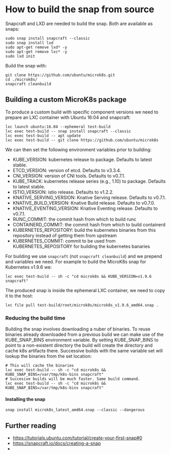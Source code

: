 # How to build the snap from source

Snapcraft and LXD are needed to build the snap. Both are available as snaps:
```
sudo snap install snapcraft --classic
sudo snap install lxd
sudo apt-get remove lxd* -y
sudo apt-get remove lxc* -y
sudo lxd init
```

Build the snap with:
```
git clone https://github.com/ubuntu/microk8s.git
cd ./microk8s/
snapcraft cleanbuild
```

## Building a custom MicroK8s package

To produce a custom build with specific component versions we need to prepare an LXC container with Ubuntu 16:04 and snapcraft:
```
lxc launch ubuntu:16.04 --ephemeral test-build
lxc exec test-build -- snap install snapcraft --classic
lxc exec test-build -- apt update
lxc exec test-build -- git clone https://github.com/ubuntu/microk8s
```

We can then set the following environment variables prior to building:
 - KUBE_VERSION: kubernetes release to package. Defaults to latest stable.
 - ETCD_VERSION: version of etcd. Defaults to v3.3.4.
 - CNI_VERSION: version of CNI tools. Defaults to v0.7.1.
 - KUBE_TRACK: kubernetes release series (e.g., 1.10) to package. Defaults to latest stable.
 - ISTIO_VERSION: istio release. Defaults to v1.2.2.
 - KNATIVE_SERVING_VERSION: Knative Serving release. Defaults to v0.7.1.
 - KNATIVE_BUILD_VERSION: Knative Build release. Defaults to v0.7.0.
 - KNATIVE_EVENTING_VERSION: Knative Eventing release. Defaults to v0.7.1.
 - RUNC_COMMIT: the commit hash from which to build runc
 - CONTAINERD_COMMIT: the commit hash from which to build containerd
 - KUBERNETES_REPOSITORY: build the kubernetes binaries from this repository instead of getting them from upstream
 - KUBERNETES_COMMIT: commit to be used from KUBERNETES_REPOSITORY for building the kubernetes banaries


For building we use `snapcraft` (not `snapcraft cleanbuild`) and we prepend and variables we need. For example to build the MicroK8s snap for Kubernetes v1.9.6 we:
```
lxc exec test-build -- sh -c "cd microk8s && KUBE_VERSION=v1.9.6 snapcraft"
```

The produced snap is inside the ephemeral LXC container, we need to copy it to the host:
```
lxc file pull test-build/root/microk8s/microk8s_v1.9.6_amd64.snap .
```

### Reducing the build time

Building the snap involves downloading a nuber of binaries. To reuse binaries already downloaded from a previous build we can make use of the KUBE_SNAP_BINS environment variable. By setting KUBE_SNAP_BINS to point to a non-existent directory the build will create the directory and cache k8s artifacts there. Successive builds with the same variable set will lookup the binaries from the set location:
```
# This will cache the binaries
lxc exec test-build -- sh -c "cd microk8s && KUBE_SNAP_BINS=/var/tmp/k8s-bins snapcraft"
# Succesive builds will be much faster. Same build command.
lxc exec test-build -- sh -c "cd microk8s && KUBE_SNAP_BINS=/var/tmp/k8s-bins snapcraft"
```


#### Installing the snap
```
snap install microk8s_latest_amd64.snap --classic --dangerous
```

## Further reading
- https://tutorials.ubuntu.com/tutorial/create-your-first-snap#0
- https://snapcraft.io/docs/creating-a-snap
-
